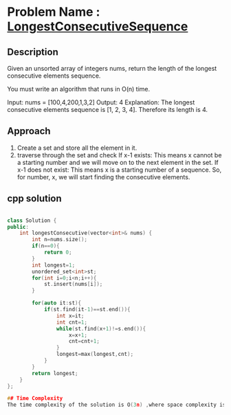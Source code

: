 # Problem Name : [LongestConsecutiveSequence](https://leetcode.com/problems/LongestConsecutiveSequence)

## Description
Given an unsorted array of integers nums, return the length of the longest consecutive elements sequence.

You must write an algorithm that runs in O(n) time.

Input: nums = [100,4,200,1,3,2]
Output: 4
Explanation: The longest consecutive elements sequence is [1, 2, 3, 4]. Therefore its length is 4.

## Approach 
1. Create a set and store all the element in it.
2. traverse through the set and check If x-1 exists: This means x cannot be a starting number and we will move on to the next element in the set.
If x-1 does not exist: This means x is a starting number of a sequence. So, for number, x, we will start finding the consecutive elements.


## cpp solution
```cpp

class Solution {
public:
    int longestConsecutive(vector<int>& nums) {
        int n=nums.size();
        if(n==0){
            return 0;
        }
        int longest=1;
        unordered_set<int>st;
        for(int i=0;i<n;i++){
            st.insert(nums[i]);
        }

        for(auto it:st){
            if(st.find(it-1)==st.end()){
                int x=it;
                int cnt=1;
                while(st.find(x+1)!=s.end()){
                    x=x+1;
                    cnt=cnt+1;
                }
                longest=max(longest,cnt);
            }
        }
        return longest;
    }
};

## Time Complexity
The time complexity of the solution is O(3n) ,where space complexity is O(n) 
